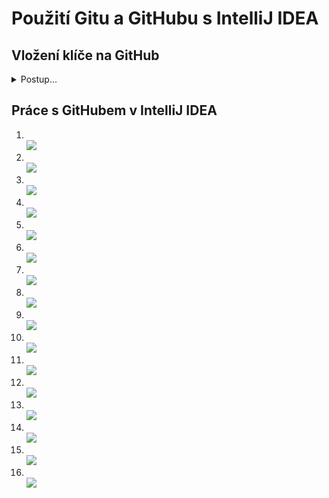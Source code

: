# Použití Gitu a GitHubu s IntelliJ IDEA

## Vložení klíče na GitHub

<details><summary>Postup...</summary>

1. <br />![](img/github-key_010_cmd.png)
1. <br />![](img/github-key_020_ssh-keygen.png)
<!--1. <br />![](img/github-key_025_xxx_github-ij_320_c-users.png)-->
1. <br />![](img/github-key_030_ssh-dir.png)
1. <br />![](img/github-key_040_ssh-content.png)
1. <br />![](img/github-key_050_idrsapub-open.png)
1. <br />![](img/github-key_060_notepad.png)
1. <br />![](img/github-key_070_notepad-content.png)
1. <br />![](img/github-key_080_add-key.png)
1. <br />![](img/github-key_090_new-key.png)
1. <br />![](img/github-key_100_add-key.png)

</details>

## Práce s GitHubem v IntelliJ IDEA

1. <br />![](img/github-ij_010_new-project.png)
1. <br />![](img/github-ij_020_create-git-repo.png)
1. <br />![](img/github-ij_030_share-github.png)
1. <br />![](img/github-ij_045_repo-account-set.png)
1. <br />![](img/github-ij_050_no-settings.png)
1. <br />![](img/github-ij_060_gitignore.png)
1. <br />![](img/github-ij_065_gitignore-input.png)
1. <br />![](img/github-ij_070_commit.png)
1. <br />![](img/github-ij_080_history.png)
1. <br />![](img/github-ij_090_push.png)
1. <br />![](img/github-ij_095_push-list.png)
1. <br />![](img/github-ij_100_repo.png)
1. <br />![](img/github-ij_110_repo-content.png)
1. <br />![](img/github-ij_500_copy-ssh-link.png)
1. <br />![](img/github-ij_510_get-from-vcs.png)
1. <br />![](img/github-ij_520_clone.png)